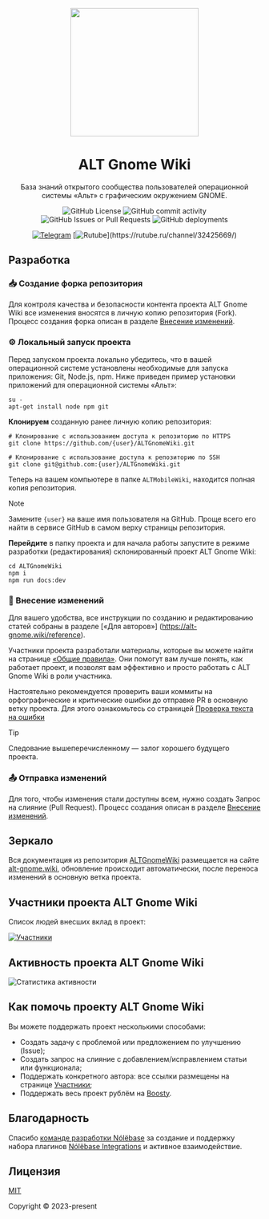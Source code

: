 <div class="header" align="center">

[<img src="https://alt-gnome.wiki/alt-gnome.png" height="256">](https://github.com/OlegShchavelev/ALTRegularGnomeWiki)

# ALT Gnome Wiki

База знаний открытого сообщества пользователей операционной системы «Альт» с графическим окружением GNOME.

![GitHub License](https://img.shields.io/github/license/OlegShchavelev/ALTGnomeWiki)
![GitHub commit activity](https://img.shields.io/github/commit-activity/y/OlegShchavelev/ALTGnomeWiki)
![GitHub Issues or Pull Requests](https://img.shields.io/github/issues/OlegShchavelev/ALTGnomeWiki)
![GitHub deployments](https://img.shields.io/github/deployments/OlegShchavelev/ALTGnomeWiki/github-pages?label=Last%20Deploy)

[![Telegram](https://img.shields.io/badge/Group-%235AA9E6?logo=telegram&label=Telegram)](https://t.me/alt_gnome)
[![Rutube](https://badgen.net/static/Rutube/Chanel/cyan?icon=https://static.rutube.ru/static/img/favicon-icons/icon.svg")](https://rutube.ru/channel/32425669/)

</div>

## Разработка

### :inbox_tray: Создание форка репозитория

Для контроля качества и безопасности контента проекта ALT Gnome Wiki все изменения вносятся в личную копию репозитория (Fork). Процесс создания форка описан в разделе [Внесение изменений](https://alt-gnome.wiki/reference/pages/alteration.html).

### :gear: Локальный запуск проекта

Перед запуском проекта локально убедитесь, что в вашей операционной системе установлены необходимые для запуска приложения: Git, Node.js, npm. Ниже приведен пример установки приложений для операционной системы «Альт»:

```shell
su -
apt-get install node npm git
```

**Клонируем** созданную ранее личную копию репозитория:

```shell
# Клонирование с использованием доступа к репозиторию по HTTPS
git clone https://github.com/{user}/ALTGnomeWiki.git

# Клонирование с использование доступа к репозиторию по SSH
git clone git@github.com:{user}/ALTGnomeWiki.git
```

Теперь на вашем компьютере в папке `ALTMobileWiki`, находится полная копия репозитория.

> [!NOTE]
> Замените `{user}` на ваше имя пользователя на GitHub. Проще всего его найти в cервисе GitHub в самом верху страницы репозитория.

**Перейдите** в папку проекта и для начала работы запустите в режиме разработки (редактирования) склонированный проект ALT Gnome Wiki:

```shell
cd ALTGnomeWiki
npm i
npm run docs:dev
```

### :pencil: Внесение изменений

Для вашего удобства, все инструкции по созданию и редактированию статей собраны в разделе [«Для авторов»] (https://alt-gnome.wiki/reference).

Участники проекта разработали материалы, которые вы можете найти на странице [«Общие правила»](https://alt-gnome.wiki/reference/pages/general-rules.html). Они помогут вам лучше понять, как работает проект, и позволят вам эффективно и просто работать с ALT Gnome Wiki в роли участника.

Настоятельно рекомендуется проверить ваши коммиты на орфографические и критические ошибки до отправке PR в основную ветку проекта. Для этого ознакомьтесь со страницей [Проверка текста на ошибки](https://alt-gnome.wiki/reference/tests/speller.html)

> [!TIP]
> Следование вышеперечисленному — залог хорошего будущего проекта.

### :outbox_tray: Отправка изменений

Для того, чтобы изменения стали доступны всем, нужно создать Запрос на слияние (Pull Request). Процесс создания описан в разделе [Внесение изменений](https://alt-gnome.wiki/reference/pages/alteration.html#_3-создаем-pull-request).

## Зеркало

Вся документация из репозитория [ALTGnomeWiki](https://github.com/OlegShchavelev/ALTGnomeWiki) размещается на cайте [alt-gnome.wiki](https://alt-gnome.wiki/), обновление происходит автоматически, после переноса изменений в основную ветка проекта.

## Участники проекта ALT Gnome Wiki

Список людей внесших вклад в проект:

[![Участники](https://contrib.rocks/image?repo=OlegShchavelev/ALTGnomeWiki)](https://github.com/OlegShchavelev/ALTGnomeWiki/graphs/contributors)

## Активность проекта ALT Gnome Wiki

![Статистика активности](https://repobeats.axiom.co/api/embed/4637fb51923408d570b8e555b3fde24eedb2bfea.svg 'Repobeats analytics image')

## Как помочь проекту ALT Gnome Wiki

Вы можете поддержать проект несколькими способами:

- Создать задачу с проблемой или предложением по улучшению (Issue);
- Создать запрос на слияние с добавлением/исправлением статьи или функционала;
- Поддержать конкретного автора: все ссылки размещены на странице [Участники](https://alt-gnome.wiki/contributions.html);
- Поддержать весь проект рублём на [Boosty](http://boosty.to/alt_gnome).

## Благодарность

Спасибо [команде разработки Nólëbase](https://github.com/nolebase) за создание и поддержку набора плагинов [Nólëbase Integrations](https://github.com/nolebase/integrations) и активное взаимодействие.

## Лицензия

[MIT](https://github.com/OlegShchavelev/ALTRegularGnomeWiki/blob/main/LICENSE)

Copyright © 2023-present <OLEG SHCHAVELEV>
